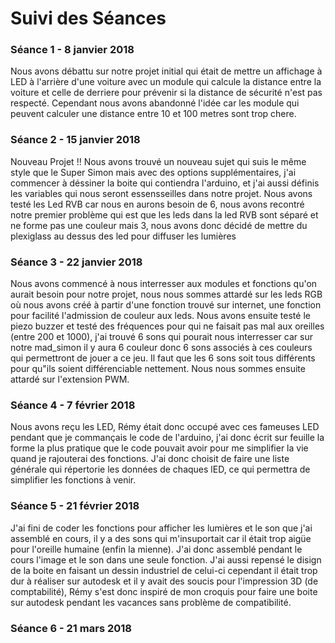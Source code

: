 # Suivi des Séances

### Séance 1 - 8 janvier 2018

Nous avons débattu sur notre projet initial qui était de mettre un affichage à LED à l'arrière d'une voiture avec un module qui calcule la distance entre la voiture et celle de derriere pour prévenir si la distance de sécurité n'est pas respecté.
Cependant nous avons abandonné l'idée car les module qui peuvent calculer une distance entre 10 et 100 metres sont trop chere.

### Séance 2 - 15 janvier 2018

Nouveau Projet !!
Nous avons trouvé un nouveau sujet qui suis le même style que le Super Simon mais avec des options supplémentaires, j'ai commencer à déssiner la boite qui contiendra l'arduino,  et j'ai aussi définis les variables qui nous seront essensseilles dans notre projet.
Nous avons testé les Led RVB car nous en aurons besoin de 6, nous avons recontré notre premier problème qui est que les leds dans la led RVB sont séparé et ne forme pas une couleur mais 3, nous avons donc décidé de mettre du plexiglass au dessus des led pour diffuser les lumières

### Séance 3 - 22 janvier 2018

Nous avons commencé à nous interresser aux modules et fonctions qu'on aurait besoin pour notre projet, nous nous sommes attardé sur les leds RGB où nous avons créé à partir d'une fonction trouvé sur internet, une fonction pour facilité l'admission de couleur aux leds.
Nous avons ensuite testé le piezo buzzer et testé des fréquences pour qui ne faisait pas mal aux oreilles (entre 200 et 1000), j'ai trouvé 6 sons qui pourait nous interresser car sur notre mad\_simon il y aura 6 couleur donc 6 sons associés à ces couleurs qui permettront de jouer a ce jeu. Il faut que les 6 sons soit tous différents pour qu"ils soient différenciable nettement.
Nous nous sommes ensuite attardé sur l'extension PWM.

### Séance 4 - 7 février 2018

Nous avons reçu les LED, Rémy était donc occupé avec ces fameuses LED pendant que je commançais le code de l'arduino, j'ai donc écrit sur feuille la forme la plus pratique que le code pouvait avoir pour me simplifier la vie quand je rajouterai des fonctions. J'ai donc choisit de faire une liste générale qui répertorie les données de chaques lED, ce qui permettra de simplifier les fonctions à venir.

### Séance 5 - 21 février 2018

J'ai fini de coder les fonctions pour afficher les lumières et le son que j'ai assemblé en cours, il y a des sons qui m'insuportait car il était trop aigüe pour l'oreille humaine (enfin la mienne). J'ai donc assemblé pendant le cours l'image et le son dans une seule fonction. J'ai aussi repensé le disign de la boite en faisant un dessin industriel de celui-ci cependant il était trop dur à réaliser sur autodesk et il y avait des soucis pour l'impression 3D (de comptabilité), Rémy s'est donc inspiré de mon croquis pour faire une boite sur autodesk pendant les vacances sans problème de compatibilité.

### Séance 6 - 21 mars 2018


